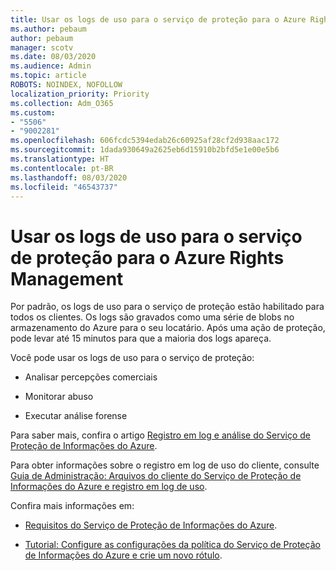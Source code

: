 ```yaml
---
title: Usar os logs de uso para o serviço de proteção para o Azure Rights Management
ms.author: pebaum
author: pebaum
manager: scotv
ms.date: 08/03/2020
ms.audience: Admin
ms.topic: article
ROBOTS: NOINDEX, NOFOLLOW
localization_priority: Priority
ms.collection: Adm_O365
ms.custom:
- "5506"
- "9002281"
ms.openlocfilehash: 606fcdc5394edab26c60925af28cf2d938aac172
ms.sourcegitcommit: 1dada930649a2625eb6d15910b2bfd5e1e00e5b6
ms.translationtype: HT
ms.contentlocale: pt-BR
ms.lasthandoff: 08/03/2020
ms.locfileid: "46543737"
---
```

# <a name="use-usage-logging-for-azure-rights-management"></a>Usar os logs de uso para o serviço de proteção para o Azure Rights Management

Por padrão, os logs de uso para o serviço de proteção estão habilitado para todos os clientes. Os logs são gravados como uma série de blobs no armazenamento do Azure para o seu locatário. Após uma ação de proteção, pode levar até 15 minutos para que a maioria dos logs apareça.

Você pode usar os logs de uso para o serviço de proteção:

- Analisar percepções comerciais

- Monitorar abuso

- Executar análise forense

Para saber mais, confira o artigo [Registro em log e análise do Serviço de Proteção de Informações do Azure](https://docs.microsoft.com/azure/information-protection/log-analyze-usage).

Para obter informações sobre o registro em log de uso do cliente, consulte [Guia de Administração: Arquivos do cliente do Serviço de Proteção de Informações do Azure e registro em log de uso](https://docs.microsoft.com/azure/information-protection/rms-client/client-admin-guide-files-and-logging).

Confira mais informações em:

- [Requisitos do Serviço de Proteção de Informações do Azure](https://docs.microsoft.com/azure/information-protection/get-started/requirements).
    
- [Tutorial: Configure as configurações da política do Serviço de Proteção de Informações do Azure e crie um novo rótulo](https://docs.microsoft.com/azure/information-protection/get-started/infoprotect-quick-start-tutorial).